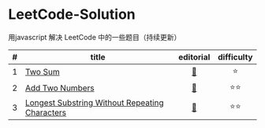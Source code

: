 # LeetCode-Solution
用javascript 解决 LeetCode 中的一些题目（持续更新）

| #   | title | editorial | difficulty |
| :-: | ----- |    :--:   |    :--:    |
| 1 | [Two Sum](https://github.com/snayan/LeetCode-Solution/blob/master/Algorithms/two-sum.js) | [:book:](https://leetcode.com/articles/two-sum/) | :star: |
| 2 | [Add Two Numbers](https://github.com/snayan/LeetCode-Solution/blob/master/Algorithms/add-two-numbers.js)|[:book:](https://leetcode.com/articles/add-two-numbers/)| :star::star: |
| 3 | [Longest Substring Without Repeating Characters](https://github.com/snayan/LeetCode-Solution/blob/master/Algorithms/longest-substring-without-repeating-characters.js)|[:book:](https://leetcode.com/articles/longest-substring-without-repeating-characters/)| :star::star: |
